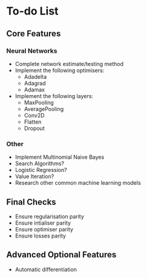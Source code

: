 # To-do List

## Core Features
### Neural Networks
- Complete network estimate/testing method
- Implement the following optimisers:
    - Adadelta
    - Adagrad
    - Adamax
- Implement the following layers:
    - MaxPooling
    - AveragePooling
    - Conv2D
    - Flatten
    - Dropout
### Other
- Implement Multinomial Naive Bayes
- Search Algorithms?
- Logistic Regression?
- Value Iteration?
- Research other common machine learning models

## Final Checks
- Ensure regularisation parity
- Ensure intialiser parity
- Ensure optimiser parity
- Ensure losses parity

## Advanced Optional Features
- Automatic differentiation
